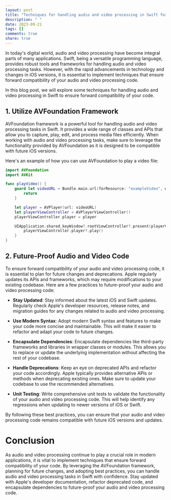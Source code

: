 ```yaml
---
layout: post
title: "Techniques for handling audio and video processing in Swift for forward compatibility"
description: " "
date: 2023-09-21
tags: []
comments: true
share: true
---
```


In today's digital world, audio and video processing have become integral parts of many applications. Swift, being a versatile programming language, provides robust tools and frameworks for handling audio and video processing tasks. However, with the rapid advancements in technology and changes in iOS versions, it is essential to implement techniques that ensure forward compatibility of your audio and video processing code.

In this blog post, we will explore some techniques for handling audio and video processing in Swift to ensure forward compatibility of your code.

## 1. Utilize AVFoundation Framework

AVFoundation framework is a powerful tool for handling audio and video processing tasks in Swift. It provides a wide range of classes and APIs that allow you to capture, play, edit, and process media files efficiently. When working with audio and video processing tasks, make sure to leverage the functionality provided by AVFoundation as it is designed to be compatible with future iOS versions.

Here's an example of how you can use AVFoundation to play a video file:

```swift
import AVFoundation
import AVKit

func playVideo() {
    guard let videoURL = Bundle.main.url(forResource: "exampleVideo", withExtension: "mp4") else {
        return
    }

    let player = AVPlayer(url: videoURL)
    let playerViewController = AVPlayerViewController()
    playerViewController.player = player

    UIApplication.shared.keyWindow?.rootViewController?.present(playerViewController, animated: true) {
        playerViewController.player?.play()
    }
}
```

## 2. Future-Proof Audio and Video Code

To ensure forward compatibility of your audio and video processing code, it is essential to plan for future changes and deprecations. Apple regularly updates its APIs and frameworks, which may require modifications to your existing codebase. Here are a few practices to future-proof your audio and video processing code:

- **Stay Updated**: Stay informed about the latest iOS and Swift updates. Regularly check Apple's developer resources, release notes, and migration guides for any changes related to audio and video processing.

- **Use Modern Syntax**: Adopt modern Swift syntax and features to make your code more concise and maintainable. This will make it easier to refactor and adapt your code to future changes.

- **Encapsulate Dependencies**: Encapsulate dependencies like third-party frameworks and libraries in wrapper classes or modules. This allows you to replace or update the underlying implementation without affecting the rest of your codebase.

- **Handle Deprecations**: Keep an eye on deprecated APIs and refactor your code accordingly. Apple typically provides alternative APIs or methods when deprecating existing ones. Make sure to update your codebase to use the recommended alternatives.

- **Unit Testing**: Write comprehensive unit tests to validate the functionality of your audio and video processing code. This will help identify any regressions when updating to newer versions of iOS or Swift.

By following these best practices, you can ensure that your audio and video processing code remains compatible with future iOS versions and updates.

# Conclusion

As audio and video processing continue to play a crucial role in modern applications, it is vital to implement techniques that ensure forward compatibility of your code. By leveraging the AVFoundation framework, planning for future changes, and adopting best practices, you can handle audio and video processing tasks in Swift with confidence. Stay updated with Apple's developer documentation, refactor deprecated code, and encapsulate dependencies to future-proof your audio and video processing code.